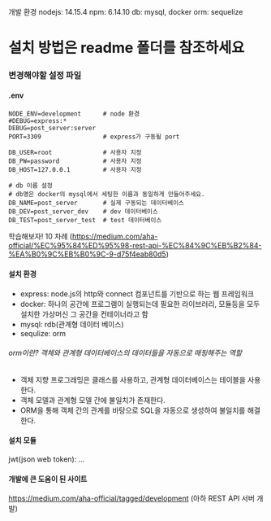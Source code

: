 개발 환경
nodejs: 14.15.4
npm: 6.14.10
db: mysql, docker
orm: sequelize

# 설치 방법은 readme 폴더를 참조하세요

### 변경해야할 설정 파일
#### .env
```
NODE_ENV=development      # node 환경
#DEBUG=express:*
DEBUG=post_server:server
PORT=3309                 # express가 구동될 port

DB_USER=root              # 사용자 지정
DB_PW=password            # 사용자 지정
DB_HOST=127.0.0.1         # 사용자 지정

# db 이름 설정
# db명은 docker의 mysql에서 세팅한 이름과 동일하게 만들어주세요.
DB_NAME=post_server       # 실제 구동되는 데이터베이스
DB_DEV=post_server_dev    # dev 데이터베이스
DB_TEST=post_server_test  # test 데이터베이스
```

학습해보자! 10 차례 (https://medium.com/aha-official/%EC%95%84%ED%95%98-rest-api-%EC%84%9C%EB%B2%84-%EA%B0%9C%EB%B0%9C-9-d75f4eab80d5)

#### 설치 환경
- express: node.js의 http와 connect 컴포넌트를 기반으로 하는 웹 프레임워크
- docker: 하나의 공간에 프로그램이 실행되는데 필요한 라이브러리, 모듈등을 모두 설치한 가상머신
그 공간을 컨테이너라고 함
- mysql: rdb(관계형 데이터 베이스)
- sequlize: orm
###### orm이란? 객체와 관계형 데이터베이스의 데이터들을 자동으로 매핑해주는 역할
- 객체 지향 프로그래밍은 클래스를 사용하고, 관계형 데이터베이스는 테이블을 사용한다.
- 객체 모델과 관계형 모델 간에 불일치가 존재한다.
- ORM을 통해 객체 간의 관계를 바탕으로 SQL을 자동으로 생성하여 불일치를 해결한다.

#### 설치 모듈
jwt(json web token): 
...


#### 개발에 큰 도움이 된 사이트
https://medium.com/aha-official/tagged/development (아하 REST API 서버 개발)